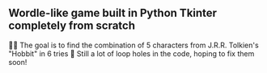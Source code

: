 ## Wordle-like game built in Python Tkinter completely from scratch
🧝‍♂️ The goal is to find the combination of 5 characters from J.R.R. Tolkien's "Hobbit" in 6 tries
📝 Still a lot of loop holes in the code, hoping to fix them soon!
